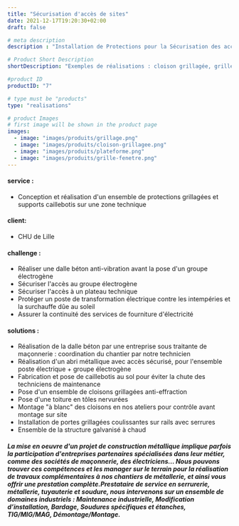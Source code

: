 ```yaml
---
title: "Sécurisation d'accès de sites"
date: 2021-12-17T19:20:30+02:00
draft: false

# meta description
description : "Installation de Protections pour la Sécurisation des accès sur sites industriels, Hopitaux"

# Product Short Description
shortDescription: "Exemples de réalisations : cloison grillagée, grille anti-effraction, abri personnel de maintenance, plateforme, auvent, plateforme caillebotis, protection, borne, barrière, portillon, sas, passerelle, garde corps, "

#product ID
productID: "7"

# type must be "products"
type: "realisations"

# product Images
# first image will be shown in the product page
images:
  - image: "images/produits/grillage.png"
  - image: "images/produits/cloison-grillagee.png"
  - image: "images/produits/plateforme.png"
  - image: "images/produits/grille-fenetre.png"
---
```


#### service :
* Conception et réalisation d'un ensemble de protections grillagées et supports caillebotis sur une zone technique 
#### client: 
* CHU de Lille 
#### challenge :
* Réaliser une dalle béton anti-vibration avant la pose d'un groupe électrogène
* Sécuriser l'accès au groupe électrogène
* Sécuriser l'accès à un plateau technique
* Protéger un poste de transformation électrique contre les intempéries et la surchauffe dûe au soleil
* Assurer la continuité des services de fourniture d'électricité 
#### solutions : 
* Réalisation de la dalle béton par une entreprise sous traitante de maçonnerie : coordination du chantier par notre technicien
* Réalisation d'un abri métallique avec accès sécurisé, pour l'ensemble poste électrique + groupe électrogène
* Fabrication et pose de caillebotis au sol pour éviter la chute des techniciens de maintenance 
* Pose d'un ensemble de cloisons grillagées anti-effraction
* Pose d'une toiture en tôles nervurées 
* Montage "à blanc" des cloisons en nos ateliers pour contrôle avant montage sur site
* Installation de portes grillagées coulissantes sur rails avec serrures
* Ensemble de la structure galvanisé à chaud 
 

##### La mise en oeuvre d'un projet de construction métallique implique parfois la participation d'entreprises partenaires spécialisées dans leur métier, comme des sociétés de maçonnerie, des électriciens... Nous pouvons trouver ces compétences et les manager sur le terrain pour la réalisation de travaux complémentaires à nos chantiers de métallerie, et ainsi vous offrir une prestation complète.Prestataire de service en serrurerie, métallerie, tuyauterie et soudure, nous intervenons sur un ensemble de domaines industriels : Maintenance industrielle, Modification d’installation, Bardage, Soudures spécifiques et étanches, TIG/MIG/MAG, Démontage/Montage.
